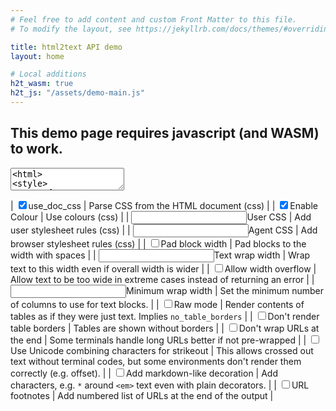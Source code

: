 ```yaml
---
# Feel free to add content and custom Front Matter to this file.
# To modify the layout, see https://jekyllrb.com/docs/themes/#overriding-theme-defaults

title: html2text API demo
layout: home

# Local additions
h2t_wasm: true
h2t_js: "/assets/demo-main.js"
---
```


<noscript>
<h2 class="warning">This demo page requires javascript (and WASM) to work.</h2>
</noscript>

<div id="h2tmain" markdown="1">

<div id="lib"></div>

<textarea id="input_html" onchange="update_html()" oninput="update_html()">
<html>
<style>
.green {
    color: #4f4;
}
</style>
<body>
  <h1>Hi there</h1>
  <p>This is some simple text with a <a href="https://github.com/jugglerchris/html2text/">link to github</a></p>
  <ol>
    <li>Item one</li>
    <li><s>Item two</s></li>
    <li class="green">Item three</li>
  </ol>
<table>
    <tr><th>Heading 1</th><th>Heading 2</th><th>Heading 3</th></tr>
    <tr><td>Data 1</td><td>Data 2</td><td>Data 3</td></tr>
    <tr><td colspan=3>Hello there</td></tr>
</table>
</body></html>
</textarea>
<div id="configtable" markdown="1">

| <input type="checkbox" id="conf_css" checked=true>use_doc_css | Parse CSS from the HTML document (css) |
| <input type="checkbox" id="conf_colour" checked=true>Enable Colour | Use colours (css) |
| <input type="text" id="conf_user_css">User CSS | Add user stylesheet rules (css) |
| <input type="text" id="conf_agent_css">Agent CSS | Add browser stylesheet rules (css) |
| <input type="checkbox" id="conf_pad_block_width">Pad block width | Pad blocks to the width with spaces |
| <input type="number" id="conf_wrap_width">Text wrap width | Wrap text to this width even if overall width is wider |
| <input type="checkbox" id="conf_allow_overflow">Allow width overflow | Allow text to be too wide in extreme cases instead of returning an error |
| <input type="number" id="conf_min_wrap_width">Minimum wrap width | Set the minimum number of columns to use for text blocks. |
| <input type="checkbox" id="conf_raw">Raw mode | Render contents of tables as if they were just text. Implies `no_table_borders` |
| <input type="checkbox" id="conf_no_borders">Don't render table borders | Tables are shown without borders |
| <input type="checkbox" id="conf_no_link_wrap">Don't wrap URLs at the end | Some terminals handle long URLs better if not pre-wrapped |
| <input type="checkbox" id="conf_unicode_so">Use Unicode combining characters for strikeout | This allows crossed out text without terminal codes, but some environments don't render them correctly (e.g. offset). |
| <input type="checkbox" id="conf_do_decorate">Add markdown-like decoration | Add characters, e.g. `*` around `<em>` text even with plain decorators. |
| <input type="checkbox" id="conf_link_footnotes">URL footnotes | Add numbered list of URLs at the end of the output |

</div>

<pre id="rust-code-pre"><code id="rust-code"></code></pre>

<script type="module">
import init, * as bindings from '/rust-html2text/assets/html2text-web-demo.js';
const wasm = await init({ module_or_path: '/rust-html2text/assets/html2text-web-demo_bg.wasm' });

window.wasmBindings = bindings;

dispatchEvent(new CustomEvent("TrunkApplicationStarted", {detail: {wasm}}));

</script>
